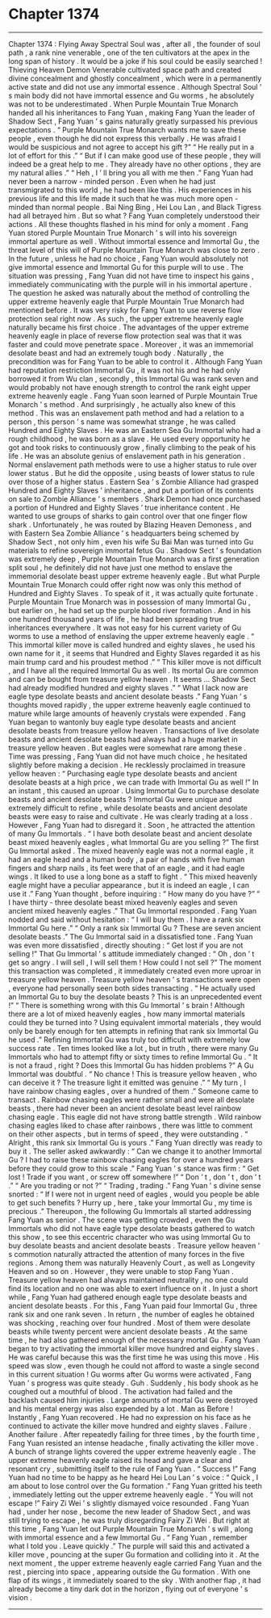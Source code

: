 
# Chapter 1374


---

Chapter 1374 : Flying Away
Spectral Soul was , after all , the founder of soul path , a rank nine venerable , one of the ten cultivators at the apex in the long span of history .
It would be a joke if his soul could be easily searched !
Thieving Heaven Demon Venerable cultivated space path and created divine concealment and ghostly concealment , which were in a permanently active state and did not use any immortal essence .
Although Spectral Soul ’ s main body did not have immortal essence and Gu worms , he absolutely was not to be underestimated .
When Purple Mountain True Monarch handed all his inheritances to Fang Yuan , making Fang Yuan the leader of Shadow Sect , Fang Yuan ’ s gains naturally greatly surpassed his previous expectations .
“ Purple Mountain True Monarch wants me to save these people , even though he did not express this verbally . He was afraid I would be suspicious and not agree to accept his gift ?”
“ He really put in a lot of effort for this .”
“ But if I can make good use of these people , they will indeed be a great help to me . They already have no other options , they are my natural allies .”
“ Heh , I ’ ll bring you all with me then .”
Fang Yuan had never been a narrow - minded person .
Even when he had just transmigrated to this world , he had been like this . His experiences in his previous life and this life made it such that he was much more open - minded than normal people .
Bai Ning Bing , Hei Lou Lan , and Black Tigress had all betrayed him .
But so what ?
Fang Yuan completely understood their actions .
All these thoughts flashed in his mind for only a moment .
Fang Yuan stored Purple Mountain True Monarch ’ s will into his sovereign immortal aperture as well .
Without immortal essence and Immortal Gu , the threat level of this will of Purple Mountain True Monarch was close to zero .
In the future , unless he had no choice , Fang Yuan would absolutely not give immortal essence and Immortal Gu for this purple will to use .
The situation was pressing , Fang Yuan did not have time to inspect his gains , immediately communicating with the purple will in his immortal aperture .
The question he asked was naturally about the method of controlling the upper extreme heavenly eagle that Purple Mountain True Monarch had mentioned before .
It was very risky for Fang Yuan to use reverse flow protection seal right now . As such , the upper extreme heavenly eagle naturally became his first choice .
The advantages of the upper extreme heavenly eagle in place of reverse flow protection seal was that it was faster and could move penetrate space . Moreover , it was an immemorial desolate beast and had an extremely tough body .
Naturally , the precondition was for Fang Yuan to be able to control it .
Although Fang Yuan had reputation restriction Immortal Gu , it was not his and he had only borrowed it from Wu clan , secondly , this Immortal Gu was rank seven and would probably not have enough strength to control the rank eight upper extreme heavenly eagle .
Fang Yuan soon learned of Purple Mountain True Monarch ’ s method .
And surprisingly , he actually also knew of this method .
This was an enslavement path method and had a relation to a person , this person ’ s name was somewhat strange , he was called Hundred and Eighty Slaves .
He was an Eastern Sea Gu Immortal who had a rough childhood , he was born as a slave . He used every opportunity he got and took risks to continuously grow , finally climbing to the peak of his life .
He was an absolute genius of enslavement path in his generation .
Normal enslavement path methods were to use a higher status to rule over lower status . But he did the opposite , using beasts of lower status to rule over those of a higher status .
Eastern Sea ’ s Zombie Alliance had grasped Hundred and Eighty Slaves ’ inheritance , and put a portion of its contents on sale to Zombie Alliance ’ s members .
Shark Demon had once purchased a portion of Hundred and Eighty Slaves ’ true inheritance content . He wanted to use groups of sharks to gain control over that one finger flow shark .
Unfortunately , he was routed by Blazing Heaven Demoness , and with Eastern Sea Zombie Alliance ’ s headquarters being schemed by Shadow Sect , not only him , even his wife Su Bai Man was turned into Gu materials to refine sovereign immortal fetus Gu .
Shadow Sect ’ s foundation was extremely deep , Purple Mountain True Monarch was a first generation split soul , he definitely did not have just one method to enslave the immemorial desolate beast upper extreme heavenly eagle . But what Purple Mountain True Monarch could offer right now was only this method of Hundred and Eighty Slaves .
To speak of it , it was actually quite fortunate .
Purple Mountain True Monarch was in possession of many Immortal Gu , but earlier on , he had set up the purple blood river formation . And in his one hundred thousand years of life , he had been spreading true inheritances everywhere . It was not easy for his current variety of Gu worms to use a method of enslaving the upper extreme heavenly eagle .
“ This immortal killer move is called hundred and eighty slaves , he used his own name for it , it seems that Hundred and Eighty Slaves regarded it as his main trump card and his proudest method .”
“ This killer move is not difficult , and I have all the required Immortal Gu as well . Its mortal Gu are common and can be bought from treasure yellow heaven . It seems … Shadow Sect had already modified hundred and eighty slaves .”
“ What I lack now are eagle type desolate beasts and ancient desolate beasts .”
Fang Yuan ’ s thoughts moved rapidly , the upper extreme heavenly eagle continued to mature while large amounts of heavenly crystals were expended .
Fang Yuan began to wantonly buy eagle type desolate beasts and ancient desolate beasts from treasure yellow heaven .
Transactions of live desolate beasts and ancient desolate beasts had always had a huge market in treasure yellow heaven .
But eagles were somewhat rare among these .
Time was pressing , Fang Yuan did not have much choice , he hesitated slightly before making a decision .
He recklessly proclaimed in treasure yellow heaven : “ Purchasing eagle type desolate beasts and ancient desolate beasts at a high price , we can trade with Immortal Gu as well !”
In an instant , this caused an uproar .
Using Immortal Gu to purchase desolate beasts and ancient desolate beasts ?
Immortal Gu were unique and extremely difficult to refine , while desolate beasts and ancient desolate beasts were easy to raise and cultivate .
He was clearly trading at a loss .
However , Fang Yuan had to disregard it .
Soon , he attracted the attention of many Gu Immortals .
“ I have both desolate beast and ancient desolate beast mixed heavenly eagles , what Immortal Gu are you selling ?” The first Gu Immortal asked .
The mixed heavenly eagle was not a normal eagle , it had an eagle head and a human body , a pair of hands with five human fingers and sharp nails , its feet were that of an eagle , and it had eagle wings . It liked to use a long bone as a staff to fight .
“ This mixed heavenly eagle might have a peculiar appearance , but it is indeed an eagle , I can use it .” Fang Yuan thought , before inquiring : “ How many do you have ?”
“ I have thirty - three desolate beast mixed heavenly eagles and seven ancient mixed heavenly eagles .” That Gu Immortal responded .
Fang Yuan nodded and said without hesitation : “ I will buy them . I have a rank six Immortal Gu here .”
“ Only a rank six Immortal Gu ? These are seven ancient desolate beasts .” The Gu Immortal said in a dissatisfied tone .
Fang Yuan was even more dissatisfied , directly shouting : “ Get lost if you are not selling !”
That Gu Immortal ’ s attitude immediately changed : “ Oh , don ’ t get so angry . I will sell , I will sell them ! How could I not sell ?”
The moment this transaction was completed , it immediately created even more uproar in treasure yellow heaven .
Treasure yellow heaven ’ s transactions were open , everyone had personally seen both sides transacting .
“ He actually used an Immortal Gu to buy the desolate beasts ? This is an unprecedented event !”
“ There is something wrong with this Gu Immortal ’ s brain ! Although there are a lot of mixed heavenly eagles , how many immortal materials could they be turned into ? Using equivalent immortal materials , they would only be barely enough for ten attempts in refining that rank six Immortal Gu he used .”
Refining Immortal Gu was truly too difficult with extremely low success rate .
Ten times looked like a lot , but in truth , there were many Gu Immortals who had to attempt fifty or sixty times to refine Immortal Gu .
“ It is not a fraud , right ? Does this Immortal Gu has hidden problems ?” A Gu Immortal was doubtful .
“ No chance ! This is treasure yellow heaven , who can deceive it ? The treasure light it emitted was genuine .”
“ My turn , I have rainbow chasing eagles , over a hundred of them .” Someone came to transact .
Rainbow chasing eagles were rather small and were all desolate beasts , there had never been an ancient desolate beast level rainbow chasing eagle .
This eagle did not have strong battle strength . Wild rainbow chasing eagles liked to chase after rainbows , there was little to comment on their other aspects , but in terms of speed , they were outstanding .
“ Alright , this rank six Immortal Gu is yours .” Fang Yuan directly was ready to buy it .
The seller asked awkwardly : “ Can we change it to another Immortal Gu ? I had to raise these rainbow chasing eagles for over a hundred years before they could grow to this scale .”
Fang Yuan ’ s stance was firm : “ Get lost ! Trade if you want , or screw off somewhere !”
“ Don ’ t , don ’ t , don ’ t .”
“ Are you trading or not ?”
“ Trading , trading .”
Fang Yuan ’ s divine sense snorted : “ If I were not in urgent need of eagles , would you people be able to get such benefits ? Hurry up , here , take your Immortal Gu , my time is precious .”
Thereupon , the following Gu Immortals all started addressing Fang Yuan as senior .
The scene was getting crowded , even the Gu Immortals who did not have eagle type desolate beasts gathered to watch this show , to see this eccentric character who was using Immortal Gu to buy desolate beasts and ancient desolate beasts .
Treasure yellow heaven ’ s commotion naturally attracted the attention of many forces in the five regions .
Among them was naturally Heavenly Court , as well as Longevity Heaven and so on .
However , they were unable to stop Fang Yuan .
Treasure yellow heaven had always maintained neutrality , no one could find its location and no one was able to exert influence on it .
In just a short while , Fang Yuan had gathered enough eagle type desolate beasts and ancient desolate beasts .
For this , Fang Yuan paid four Immortal Gu , three rank six and one rank seven .
In return , the number of eagles he obtained was shocking , reaching over four hundred . Most of them were desolate beasts while twenty percent were ancient desolate beasts .
At the same time , he had also gathered enough of the necessary mortal Gu .
Fang Yuan began to try activating the immortal killer move hundred and eighty slaves .
He was careful because this was the first time he was using this move .
His speed was slow , even though he could not afford to waste a single second in this current situation !
Gu worms after Gu worms were activated , Fang Yuan ’ s progress was quite steady .
Guh .
Suddenly , his body shook as he coughed out a mouthful of blood .
The activation had failed and the backlash caused him injuries . Large amounts of mortal Gu were destroyed and his mental energy was also expended by a lot .
Man as Before !
Instantly , Fang Yuan recovered .
He had no expression on his face as he continued to activate the killer move hundred and eighty slaves .
Failure .
Another failure .
After repeatedly failing for three times , by the fourth time , Fang Yuan resisted an intense headache , finally activating the killer move .
A bunch of strange lights covered the upper extreme heavenly eagle .
The upper extreme heavenly eagle raised its head and gave a clear and resonant cry , submitting itself to the rule of Fang Yuan .
“ Success !” Fang Yuan had no time to be happy as he heard Hei Lou Lan ’ s voice : “ Quick , I am about to lose control over the Gu formation .”
Fang Yuan gritted his teeth , immediately letting out the upper extreme heavenly eagle .
“ You will not escape !” Fairy Zi Wei ’ s slightly dismayed voice resounded .
Fang Yuan had , under her nose , become the new leader of Shadow Sect , and was still trying to escape , he was truly disregarding Fairy Zi Wei .
But right at this time , Fang Yuan let out Purple Mountain True Monarch ’ s will , along with immortal essence and a few Immortal Gu .
“ Fang Yuan , remember what I told you . Leave quickly .” The purple will said this and activated a killer move , pouncing at the super Gu formation and colliding into it .
At the next moment , the upper extreme heavenly eagle carried Fang Yuan and the rest , piercing into space , appearing outside the Gu formation .
With one flap of its wings , it immediately soared to the sky .
With another flap , it had already become a tiny dark dot in the horizon , flying out of everyone ’ s vision .

---

